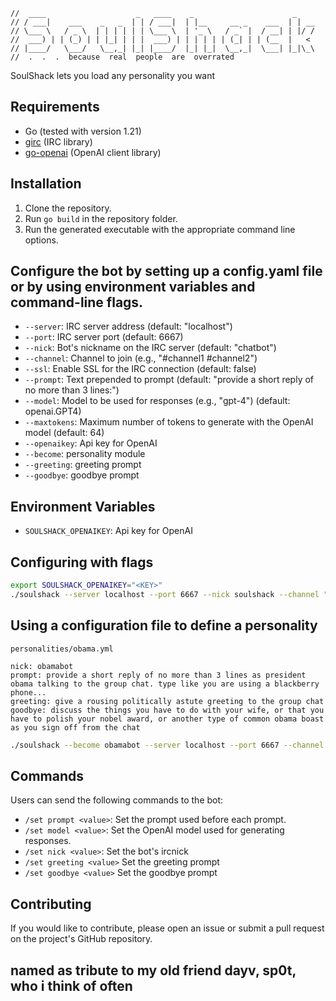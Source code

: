     //  ____                    _   ____    _                      _
    // / ___|    ___    _   _  | | / ___|  | |__     __ _    ___  | | __
    // \___ \   / _ \  | | | | | | \___ \  | '_ \   / _` |  / __| | |/ /
    //  ___) | | (_) | | |_| | | |  ___) | | | | | | (_| | | (__  |   <
    // |____/   \___/   \__,_| |_| |____/  |_| |_|  \__,_|  \___| |_|\_\
    //  .  .  .  because  real  people  are  overrated


SoulShack lets you load any personality you want

## Requirements

- Go (tested with version 1.21)
- [girc](https://github.com/lrstanley/girc) (IRC library)
- [go-openai](https://github.com/sashabaranov/go-openai) (OpenAI client library)

## Installation

1. Clone the repository.
2. Run `go build` in the repository folder.
3. Run the generated executable with the appropriate command line options.

## Configure the bot by setting up a config.yaml file or by using environment variables and command-line flags. 

- `--server`: IRC server address (default: "localhost")
- `--port`: IRC server port (default: 6667)
- `--nick`: Bot's nickname on the IRC server (default: "chatbot")
- `--channel`: Channel to join (e.g., "#channel1 #channel2")
- `--ssl`: Enable SSL for the IRC connection (default: false)
- `--prompt`: Text prepended to prompt (default: "provide a short reply of no more than 3 lines:")
- `--model`: Model to be used for responses (e.g., "gpt-4") (default: openai.GPT4)
- `--maxtokens`:  Maximum number of tokens to generate with the OpenAI model (default: 64)
- `--openaikey`: Api key for OpenAI 
- `--become`: personality module
- `--greeting`: greeting prompt
- `--goodbye`: goodbye prompt


## Environment Variables

- `SOULSHACK_OPENAIKEY`: Api key for OpenAI 

## Configuring with flags
```bash
export SOULSHACK_OPENAIKEY="<KEY>"
./soulshack --server localhost --port 6667 --nick soulshack --channel "#chatbot" --model gpt-4 --prompt 'repond like a angry dog' --greeting 'bark' --goodbye 'whimper'
```

## Using a configuration file to define a personality

`personalities/obama.yml`
```
nick: obamabot
prompt: provide a short reply of no more than 3 lines as president obama talking to the group chat. type like you are using a blackberry phone...
greeting: give a rousing politically astute greeting to the group chat
goodbye: discuss the things you have to do with your wife, or that you have to polish your nobel award, or another type of common obama boast as you sign off from the chat
```

```bash
./soulshack --become obamabot --server localhost --port 6667 --channel "#yeswecan"
```

## Commands

Users can send the following commands to the bot:

- `/set prompt <value>`: Set the prompt used before each prompt.
- `/set model <value>`: Set the OpenAI model used for generating responses.
- `/set nick <value>`: Set the bot's ircnick
- `/set greeting <value>` Set the greeting prompt
- `/set goodbye <value>` Set the goodbye prompt

## Contributing

If you would like to contribute, please open an issue or submit a pull request on the project's GitHub repository.


## named as tribute to my old friend dayv, sp0t, who i think of often